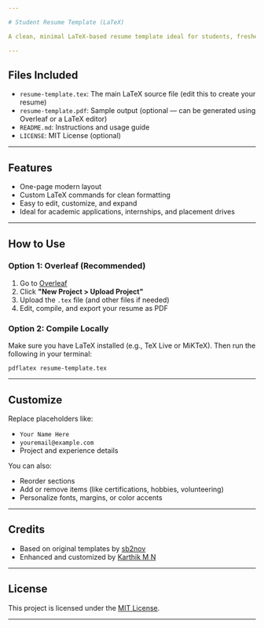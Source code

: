 ```yaml
---

# Student Resume Template (LaTeX)

A clean, minimal LaTeX-based resume template ideal for students, freshers, and early-career professionals.

---
```


## Files Included

* `resume-template.tex`: The main LaTeX source file (edit this to create your resume)
* `resume-template.pdf`: Sample output (optional — can be generated using Overleaf or a LaTeX editor)
* `README.md`: Instructions and usage guide
* `LICENSE`: MIT License (optional)

---

## Features

* One-page modern layout
* Custom LaTeX commands for clean formatting
* Easy to edit, customize, and expand
* Ideal for academic applications, internships, and placement drives

---

## How to Use

### Option 1: Overleaf (Recommended)

1. Go to [Overleaf](https://www.overleaf.com)
2. Click **"New Project > Upload Project"**
3. Upload the `.tex` file (and other files if needed)
4. Edit, compile, and export your resume as PDF

### Option 2: Compile Locally

Make sure you have LaTeX installed (e.g., TeX Live or MiKTeX).
Then run the following in your terminal:

```
pdflatex resume-template.tex
```

---

## Customize

Replace placeholders like:

* `Your Name Here`
* `youremail@example.com`
* Project and experience details

You can also:

* Reorder sections
* Add or remove items (like certifications, hobbies, volunteering)
* Personalize fonts, margins, or color accents

---

## Credits

* Based on original templates by [sb2nov](https://github.com/sb2nov/resume)
* Enhanced and customized by [Karthik M N](https://www.linkedin.com/in/karthikmn24)

---

## License

This project is licensed under the [MIT License](LICENSE).

---

